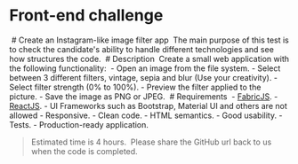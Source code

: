# Front-end challenge
​
​# Create an Instagram-like image filter app
​
​The main purpose of this test is to check the candidate's ability to handle different technologies and see how structures the code.
​
​# Description
​
​Create a small web application with the following functionality:
​
​- Open an image from the file system.
​- Select between 3 different filters, vintage, sepia and blur (Use your creativity).
​- Select filter strength (0% to 100%).
​- Preview the filter applied to the picture.
​- Save the image as PNG or JPEG.
​
​# Requirements
​
​- [FabricJS](http://fabricjs.com/).
​- [ReactJS](https://reactjs.org/).
​- UI Frameworks such as Bootstrap, Material UI and others are not allowed
​- Responsive.
​- Clean code.
​- HTML semantics.
​- Good usability.
​- Tests.
​- Production-ready application.

> Estimated time is 4 hours.
​
Please share the GitHub url back to us when the code is completed.